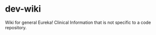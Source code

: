 # dev-wiki
Wiki for general Eureka! Clinical Information that is not specific to a code repository.
